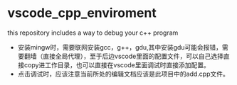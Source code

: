 # vscode_cpp_enviroment

this repository includes a way to debug your c++ program

- 安装mingw时，需要联网安装gcc，g++，gdu,其中安装gdu可能会报错，需要翻墙（直接全局代理），至于后边vscode里面的配置文件，可以自己选择直接copy进工作目录，也可以直接在vscode里面调试时直接添加配置。
- 点击调试时，应该注意当前所处的编辑文档应该是此项目中的add.cpp文件。


